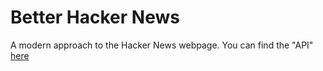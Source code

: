 # Better Hacker News
A modern approach to the Hacker News webpage. You can find the "API" [here](https://github.com/TolisSth/BetterHackerNews-back-end) 

